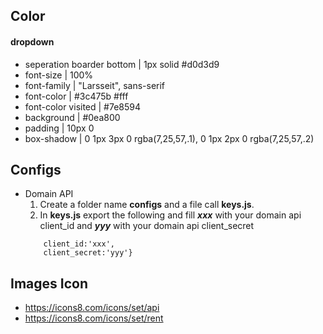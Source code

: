 ## Color
#### dropdown
 - seperation boarder bottom | 1px solid #d0d3d9
 - font-size | 100%
 - font-family | "Larsseit", sans-serif
 - font-color | #3c475b #fff
 - font-color visited | #7e8594
 - background | #0ea800
 - padding | 10px 0
 - box-shadow | 0 1px 3px 0 rgba(7,25,57,.1), 0 1px 2px 0 rgba(7,25,57,.2)

## Configs
 - Domain API 
   1. Create a folder name **configs** and a file call **keys.js**. 
   2. In **keys.js** export the following and fill ***xxx*** with your domain api client_id and ***yyy*** with your domain api client_secret 
    ``` export const domainClient={
        client_id:'xxx',
        client_secret:'yyy'} 
    ```

## Images Icon
 - https://icons8.com/icons/set/api
 - https://icons8.com/icons/set/rent